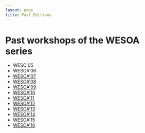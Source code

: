 ```yaml
---
layout: page
title: Past Editions
---
```


# Past workshops of the WESOA series

- WESC'05
- WESOA'06
- [WESOA'07](http://wesoa07.googlepages.com/)
- [WESOA'08](http://www.zirpins.de/WESOA08/Overview.html)
- [WESOA'09](http://www.zirpins.de/WESOA09/Overview.html)
- [WESOA'10](http://www.zirpins.de/WESOA10/)
- [WESOA'11](http://www.zirpins.de/WESOA11/)
- [WESOA'12](http://www.zirpins.de/WESOA12/)
- [WESOA'13](http://www.zirpins.de/WESOA13/)
- [WESOA'14](http://www.zirpins.de/WESOA14/)
- [WESOA'15](http://www.zirpins.de/WESOA15/)
- [WESOA'16](http://zirpins.github.io/wesoa16/)
